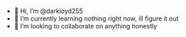 - 👋 Hi, I’m @darkloyd255
- 🌱 I’m currently learning nothing right now, ill figure it out
- 💞️ I’m looking to collaborate on anything honestly
